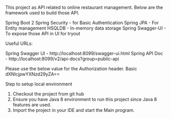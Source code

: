 This project as API related to online restaurant management.
Below are the framework used to build those API.

Spring Boot 2
Spring Security - for Basic Authentication
Spring JPA - For Entity management
HSQLDB - In-memory data storage
Spring Swagger-UI -  To expose those API in UI for tryout

Useful URLs:

Spring Swagger UI - http://localhost:8099/swagger-ui.html
Spring API Doc - http://localhost:8099/v2/api-docs?group=public-api

Please use the below value for the Authorization header.
Basic dXNlcjpwYXNzd29yZA==

Step to setup local  environment

1. Checkout the project from git hub
2. Ensure you have Java 8 environment to run this project since Java 8 features are used.
3. Import the project in your IDE and start the Main program.
